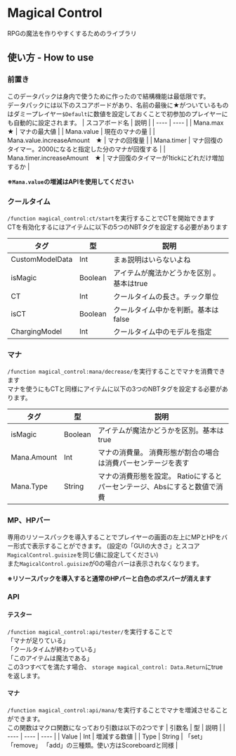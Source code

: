 # Magical Control
RPGの魔法を作りやすくするためのライブラリ
## 使い方 - How to use
### 前置き  
このデータパックは身内で使うために作ったので結構機能は最低限です。  
データパックには以下のスコアボードがあり、名前の最後に★がついているものはダミープレイヤー`$Default`に数値を設定しておくことで初参加のプレイヤーにも自動的に設定されます。
| スコアボード名 |  説明 |
| ---- | ---- |
| Mana.max　★ | マナの最大値 |
| Mana.value | 現在のマナの量 |
| Mana.value.increaseAmount　★ | マナの回復量 |
| Mana.timer | マナ回復のタイマー。2000になると指定した分のマナが回復する |
| Mana.timer.increaseAmount　★ | マナ回復のタイマーが1tickにどれだけ増加するか |

__※`Mana.value`の増減はAPIを使用してください__

### クールタイム  

`/function magical_control:ct/start`を実行することでCTを開始できます  
CTを有効化するにはアイテムに以下の5つのNBTタグを設定する必要があります  

| タグ | 型 | 説明 |
| ---- | ---- | ---- |
| CustomModelData | Int | まぁ説明はいらないよね |
| isMagic | Boolean | アイテムが魔法かどうかを区別 。基本はtrue |
| CT | Int | クールタイムの長さ。チック単位 |
| isCT | Boolean | クールタイム中かを判断。基本はfalse |
| ChargingModel | Int | クールタイム中のモデルを指定 |

### マナ

`/function magical_control:mana/decrease/`を実行することでマナを消費できます  
マナを使うにもCTと同様にアイテムに以下の3つのNBTタグを設定する必要があります。

| タグ | 型 | 説明 |
| ---- | ---- | ---- |
| isMagic | Boolean | アイテムが魔法かどうかを区別。基本はtrue |
| Mana.Amount | Int | マナの消費量。 消費形態が割合の場合は消費パーセンテージを表す |
| Mana.Type | String | マナの消費形態を設定。 Ratioにするとパーセンテージ、Absにすると数値で消費 |

### MP、HPバー

専用のリソースパックを導入することでプレイヤーの画面の左上にMPとHPをバー形式で表示することができます。
(設定の「GUIの大きさ」とスコア`MagicalControl.guisize`を同じ値に設定してください)  
また`MagicalControl.guisize`が0の場合バーは表示されなくなります。

__※リソースパックを導入すると通常のHPバーと白色のボスバーが消えます__

### API

#### テスター
`/function magical_control:api/tester/`を実行することで   
「マナが足りている」   
「クールタイムが終わっている」  
「このアイテムは魔法である」  
この3つすべてを満たす場合、
```storage magical_control: Data.Return```にtrueを返します。

#### マナ
`/function magical_control:api/mana/`を実行することでマナを増減させることができます。  
この関数はマクロ関数になっており引数は以下の2つです
| 引数名 | 型 | 説明 |
| ---- | ---- | ---- |
| Value | Int | 増減する数値 |
| Type | String | 「set」 「remove」 「add」の三種類。使い方はScoreboardと同様 |

